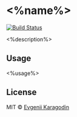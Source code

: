 # <%name%>

[![Build Status](https://travis-ci.com/ekaragodin/<%name%>.svg?branch=master)](https://travis-ci.com/ekaragodin/<%name%>)

<%description%>

## Usage

<%usage%>

## License

MIT © [Evgenii Karagodin](https://ekaragodin.com)
